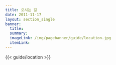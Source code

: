 ```yaml
---
title: 오시는 길
date: 2011-11-17
layout: section_single
banner:
  title:
  summary:
  imageLink: /img/pagebanner/guide/location.jpg
  itemLink:
---
```


{{< guide/location >}}